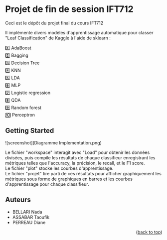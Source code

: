 # Projet de fin de session IFT712

Ceci est le dépôt du projet final du cours IFT712

Il implémente divers modèles d'apprentissage automatique pour classer "Leaf Classification" de Kaggle à l'aide de sklearn :

1️⃣ AdaBoost<br/>
2️⃣ Bagging<br/>
3️⃣ Decision Tree<br/>
4️⃣ KNN<br/>
5️⃣ LDA<br/>
6️⃣ MLP<br/>
7️⃣ Logistic regression<br/>
8️⃣ QDA<br/>
9️⃣ Random forest<br/>
🔟 Perceptron<br/>

## Getting Started

![screenshot](Diagramme Implementation.png)

Le fichier "workspace" interagit avec "Load" pour obtenir les données divisées, puis compile les résultats de chaque classifieur enregistrant les métriques telles que l'accuracy, la précision, le recall, et le F1 score. <br/>
Le fichier "plot" stocke les courbes d'apprentissage. <br/>
Le fichier "projet" tire parti de ces résultats pour afficher graphiquement les métriques sous forme de graphiques en barres et les courbes d'apprentissage pour chaque classifieur. <br/>


## Auteurs

* BELLARI Nada
* ASSABAR Taoufik
* PERREAU Diane

<p align="right">(<a href="#readme-top">back to top</a>)</p>

